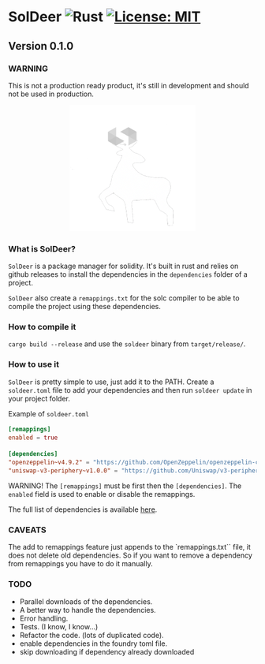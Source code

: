 # SolDeer ![Rust][rust-badge] [![License: MIT][license-badge]][license]

## Version 0.1.0

### WARNING

This is not a production ready product, it's still in development and should not be used in production.

[rust-badge]: https://img.shields.io/badge/Built%20with%20-Rust-e43716.svg
[license]: https://opensource.org/licenses/MIT
[license-badge]: https://img.shields.io/badge/License-MIT-blue.svg

<p align="center">
  <img src="./soldeer.png" />
</p>

### What is SolDeer?

`SolDeer` is a package manager for solidity.
It's built in rust and relies on github releases to install the dependencies in the `dependencies` folder of a project.

`SolDeer` also create a `remappings.txt` for the solc compiler to be able to compile the project using these dependencies.

### How to compile it

`cargo build --release` and use the `soldeer` binary from `target/release/`.

### How to use it

`SolDeer` is pretty simple to use, just add it to the PATH. Create a `soldeer.toml` file to add your dependencies and then run `soldeer update` in your project folder.

Example of `soldeer.toml`

```toml
[remappings]
enabled = true

[dependencies]
"openzeppelin~v4.9.2" = "https://github.com/OpenZeppelin/openzeppelin-contracts/archive/refs/tags/v4.9.2.zip"
"uniswap-v3-periphery~v1.0.0" = "https://github.com/Uniswap/v3-periphery/archive/refs/tags/v1.0.0.zip"
```

WARNING! The `[remappings]` must be first then the `[dependencies]`. The `enabled` field is used to enable or disable the remappings.

The full list of dependencies is available [here](./all_dependencies.toml).

### CAVEATS

The add to remappings feature just appends to the `remappings.txt`` file, it does not delete old dependencies. So if you want to remove a dependency from remappings you have to do it manually.

### TODO

- Parallel downloads of the dependencies.
- A better way to handle the dependencies.
- Error handling.
- Tests. (I know, I know...)
- Refactor the code. (lots of duplicated code).
- enable dependencies in the foundry toml file.
- skip downloading if dependency already downloaded
